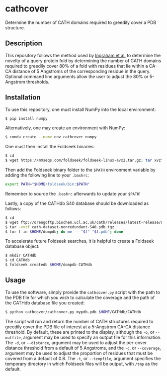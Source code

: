 # cathcover
Determine the number of CATH domains required to greedily cover a PDB structure.

## Description
This repository follows the method used by [Ingraham et al.](https://www.nature.com/articles/s41586-023-06728-8) to determine the novelty of a query protein fold by determining the number of CATH domains required to greedily cover 80% of a fold with residues that lie within a CA-CA distance of 5 Angstroms of the corresponding residue in the query. Optional command line arguments allow the user to adjust the 80% or 5-Angstrom thresholds.

## Installation
To use this repository, one must install NumPy into the local environment:

```bash
$ pip install numpy
```

Alternatively, one may create an environment with NumPy:

```bash
$ conda create --name env_cathcover numpy
```

One must then install the Foldseek binaries:

```bash
$ cd
$ wget https://mmseqs.com/foldseek/foldseek-linux-avx2.tar.gz; tar xvzf foldseek-linux-avx2.tar.gz
```

Then add the Foldseek binary folder to the `$PATH` environment variable by adding the following line to your `.bashrc`:

```bash
export PATH="$HOME/foldseek/bin:$PATH"
```

Remember to source the `.bashrc` afterwards to update your `$PATH`!

Lastly, a copy of the CATHdb S40 database should be downloaded as follows:

```bash
$ cd
$ wget ftp://orengoftp.biochem.ucl.ac.uk/cath/releases/latest-release/non-redundant-data-sets/cath-dataset-nonredundant-S40.pdb.tgz
$ tar -xvzf cath-dataset-nonredundant-S40.pdb.tgz
$ for f in $HOME/dompdb; do mv -- "$f" "$f.pdb"; done
```

To accelerate future Foldseek searches, it is helpful to create a Foldseek database object:

```bash
$ mkdir CATHdb
$ cd CATHdb
$ foldseek createdb $HOME/dompdb CATHdb
```

## Usage
To use the software, simply provide the `cathcover.py` script with the path to the PDB file for which you wish to calculate the coverage and the path of the CATHdb database file you created:

```bash
$ python cathcover/cathcover.py mypdb.pdb $HOME/CATHdb/CATHdb
```

The script will run and return the number of CATH structures required to greedily cover the PDB file of interest at a 5-Angstrom CA-CA distance threshold. By default, these are printed to the display, although the `-o`, or `--outfile`, argument may be used to specify an output file for this information. The `-d`, or `--distance`, argument may be used to adjust the per-cover distance threshold from a default of 5 Angstroms, and the `-c`, or `--coverage`, argument may be used to adjust the proportion of residues that must be covered from a default of 0.8. The `-t`, or `--tempfile`, argument specifies the temporary directory in which Foldseek files will be output, with `/tmp` as the default.

